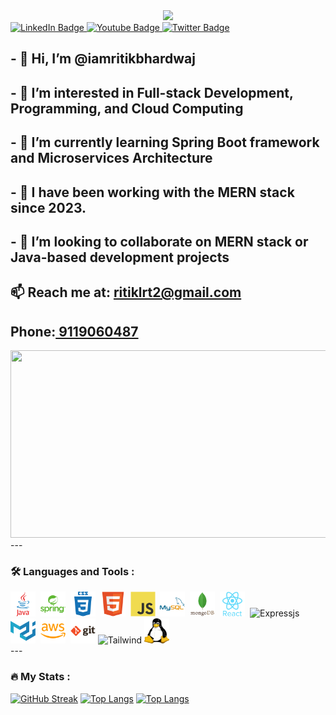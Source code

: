 <div id="header" align="center">
  <img src="https://media.giphy.com/media/M9gbBd9nbDrOTu1Mqx/giphy.gif" width="100"/>
</div>
<div id="badges">
  <a href="www.linkedin.com/in/ritik-singh-10b333227">
    <img src="https://img.shields.io/badge/LinkedIn-blue?style=for-the-badge&logo=linkedin&logoColor=white" alt="LinkedIn Badge"/>
  </a>
  <a href="www.youtube.com/@ritiksingh8268">
    <img src="https://img.shields.io/badge/YouTube-red?style=for-the-badge&logo=youtube&logoColor=white" alt="Youtube Badge"/>
  </a>
  <a href="[your-twitter-URL](https://x.com/RitikBh39652483)">
    <img src="https://img.shields.io/badge/Twitter-blue?style=for-the-badge&logo=twitter&logoColor=white" alt="Twitter Badge"/>
  </a>
</div>
<h2>
  - 👋 Hi, I’m @iamritikbhardwaj
</h2>
<h2>
  - 👀 I’m interested in Full-stack Development, Programming, and Cloud Computing
</h2>
<h2>
  - 🌱 I’m currently learning Spring Boot framework and Microservices Architecture
</h2>
<h2>
  - 💼 I have been working with the MERN stack since 2023.
</h2>
<h2>
  - 💞️ I’m looking to collaborate on MERN stack or Java-based development projects
</h2>
<h2>📫 Reach me at: <a href="mailto:ritiklrt2@gmail.com">ritiklrt2@gmail.com</a></h2>
<h2> Phone:<a href="https://wa.me/9119060487"> 9119060487</a></h2>

<div align="center">
  <img src="https://media.giphy.com/media/dWesBcTLavkZuG35MI/giphy.gif" width="600" height="300"/>
</div>
---

### :hammer_and_wrench: Languages and Tools :
<div>
  <img src="https://github.com/devicons/devicon/blob/master/icons/java/java-original-wordmark.svg" title="Java" alt="Java" width="40" height="40"/>&nbsp;
<!--   <img src="https://github.com/devicons/devicon/blob/master/icons/react/react-original-wordmark.svg" title="React" alt="React" width="40" height="40"/>&nbsp; -->
  <img src="https://github.com/devicons/devicon/blob/master/icons/spring/spring-original-wordmark.svg" title="Spring" alt="Spring" width="40" height="40"/>&nbsp;
  <img src="https://github.com/devicons/devicon/blob/master/icons/css3/css3-plain-wordmark.svg"  title="CSS3" alt="CSS" width="40" height="40"/>&nbsp;
  <img src="https://github.com/devicons/devicon/blob/master/icons/html5/html5-original.svg" title="HTML5" alt="HTML" width="40" height="40"/>&nbsp;
<!--   <img src="https://github.com/devicons/devicon/blob/master/icons/javascript/javascript-original.svg" title="JavaScript" alt="JavaScript" width="40" height="40"/>&nbsp; -->
  <img src="https://github.com/devicons/devicon/blob/master/icons/javascript/javascript-original.svg" title="JavaScript" alt="JavaScript" width="40" height="40"/>&nbsp;
  <img src="https://github.com/devicons/devicon/blob/master/icons/mysql/mysql-original-wordmark.svg" title="MySQL"  alt="MySQL" width="40" height="40"/>&nbsp
  <img src="https://github.com/devicons/devicon/blob/master/icons/mongodb/mongodb-original-wordmark.svg" title="MongoDB" alt="MongoDB" width="40" height="40"/>&nbsp;
  <img src="https://github.com/devicons/devicon/blob/master/icons/react/react-original-wordmark.svg" title="React" alt="React" width="40" height="40"/>&nbsp;
  <img src="[[https://github.com/devicons/devicon/blob/master/icons/react/react-original-wordmark.svg](https://imgs.search.brave.com/TPsnyIVax2_2Bk2NxtW6on8s00MLo_0d_F-QTAJxI_Q/rs:fit:500:0:0:0/g:ce/aHR0cHM6Ly9leHBy/ZXNzanMuY29tL2lt/YWdlcy9icmFuZC9s/b2dvLWRhcmsuc3Zn)](https://www.guayerd.com/expressjs-logo/)" title="Expressjs" alt="Expressjs" width="40" height="40"/>&nbsp;
  <img src="https://raw.githubusercontent.com/devicons/devicon/master/icons/materialui/materialui-original.svg" title="Material UI" alt="Material UI" width="40" height="40"/>&nbsp;
  <img src="https://github.com/devicons/devicon/blob/master/icons/amazonwebservices/amazonwebservices-plain-wordmark.svg" title="AWS" alt="AWS" width="40" height="40"/>&nbsp;
  <img src="https://github.com/devicons/devicon/blob/master/icons/git/git-original-wordmark.svg" title="Git" **alt="Git" width="40" height="40"/>
  <img src="https://tailwindcss.com/_next/static/media/tailwindcss-mark.d52e9897.svg" title="Tailwind" alt="Tailwind" width="40" height="40" />
  <img src="https://github.com/iamritikbhardwaj/emp/blob/8c140c572047704e8dff7f675164ec774abeb70c/Tux.svg" title="Linux" **alt="Linux" width="40" height="40"/>
</div>
---

### :fire: My Stats :
<!---https://github-readme-streak-stats.herokuapp.com/?user=your-github-username--->
[![GitHub Streak](http://github-readme-streak-stats.herokuapp.com?user=your-github-username&theme=dark&background=000000)](https://git.io/streak-stats)
[![Top Langs](https://github-readme-stats.vercel.app/api/top-langs/?username=your-github-username)](https://github.com/anuraghazra/github-readme-stats)
[![Top Langs](https://github-readme-stats.vercel.app/api/top-langs/?username=your-github-username&layout=compact&theme=vision-friendly-dark)](https://github.com/anuraghazra/github-readme-stats)

<!---
iamritikbhardwaj/iamritikbhardwaj is a ✨ special ✨ repository because its `README.md` (this file) appears on your GitHub profile.
You can click the Preview link to take a look at your changes.
--->
